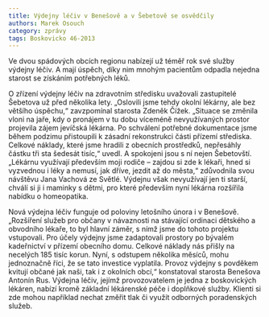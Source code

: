 ```yaml
---
title: Výdejny léčiv v Benešově a v Šebetově se osvědčily
authors: Marek Osouch
category: zprávy
tags: Boskovicko 46-2013
---
```


Ve dvou spádových obcích regionu nabízejí už téměř rok své služby výdejny léčiv. A mají úspěch, díky nim mnohým pacientům odpadla nejedna starost se získáním potřebných léků.

O zřízení výdejny léčiv na zdravotním středisku uvažovali zastupitelé Šebetova už před několika lety. „Oslovili jsme tehdy okolní lékárny, ale bez většího úspěchu,“ zavzpomínal starosta Zdeněk Čížek. „Situace se změnila vloni na jaře, kdy o pronájem v tu dobu víceméně nevyužívaných prostor projevila zájem jevíčská lékárna. Po schválení potřebné dokumentace jsme během podzimu přistoupili k zásadní rekonstrukci části přízemí střediska. Celkové náklady, které jsme hradili z obecních prostředků, nepřesáhly částku tři sta šedesát tisíc,“ uvedl. A spokojeni jsou s ní nejen Šebetovští. „Lékárnu využívají především moji rodiče – zajdou si zde k lékaři, hned si vyzvednou i léky a nemusí, jak dříve, jezdit až do města,“ zdůvodnila svou návštěvu Jana Vachová ze Světlé. Výdejnu však nevyužívají jen ti starší, chválí si ji i maminky s dětmi, pro které především nyní lékárna rozšířila nabídku o homeopatika.

Nová výdejna léčiv funguje od poloviny letošního února i v Benešově. „Rozšíření služeb pro občany v návaznosti na stávající ordinaci dětského a obvodního lékaře, to byl hlavní záměr, s nímž jsme do tohoto projektu vstupovali. Pro účely výdejny jsme zadaptovali prostory po bývalém kadeřnictví v přízemí obecního domu. Celkové náklady nás přišly na necelých 185 tisíc korun. Nyní, s odstupem několika měsíců, mohu jednoznačně říci, že se tato investice vyplatila. Provoz výdejny s povděkem kvitují občané jak naši, tak i z okolních obcí,“ konstatoval starosta Benešova Antonín Rus. Výdejna léčiv, jejímž provozovatelem je jedna z boskovických lékáren, nabízí kromě základní lékárenské péče i doplňkové služby. Klienti si zde mohou například nechat změřit tlak či využít odborných poradenských služeb.
